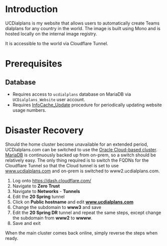 # Introduction
UCDialplans is my website that allows users to automatically create Teams dialplans for any country in the world. The image is built using Mono and is hosted locally on the internal image registry.

It is accessible to the world via Cloudflare Tunnel.

# Prerequisites
## Database
* Requires access to `ucdialplans` database on MariaDB via `UCDialplans_Website` user account. 
* Requires [InfoCache_Update](/manifests/mariadb/procedures.sql) procedure for periodically updating website usage numbers. 

# Disaster Recovery
Should the home cluster become unavailable for an extended period, UCDialplans.com can be switched to use the [Oracle Cloud-based cluster](https://github.com/kenlasko/k8s-cloud). [MariaDB](/manifests/mariadb) is continuously backed up from on-prem, so a switch should be relatively easy. The only thing required is to switch the FQDNs for the Cloudflare Tunnel so that the Cloud tunnel is set to use www.ucdialplans.com and on-prem is switched to www2.ucdialplans.com.

1. Log onto https://dash.cloudflare.com/
2. Navigate to **Zero Trust**
3. Navigate to **Networks** - **Tunnels**
4. Edit the **20 Spring** tunnel 
5. Click on **Public hostname** and edit **www.ucdialplans.com**
6. Change the subdomain to **www3** and save
7. Edit the **20 Spring DR** tunnel and repeat the same steps, except change the subdomain from **www2** to **wwww**.
8. Save and exit

When the main cluster comes back online, simply reverse the steps when ready.
